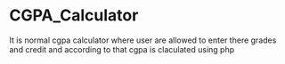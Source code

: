 # CGPA_Calculator
It is normal cgpa calculator where user are allowed to enter there grades and credit and according to that cgpa is claculated using php 
